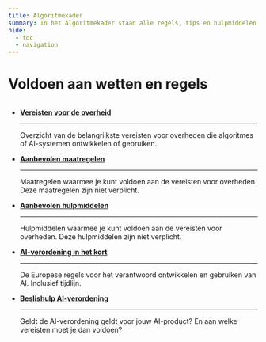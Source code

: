 ```yaml
---
title: Algoritmekader
summary: In het Algoritmekader staan alle regels, tips en hulpmiddelen voor verantwoord gebruik van algoritmes en AI door de overheid.
hide:
  - toc
  - navigation
---
```

# Voldoen aan wetten en regels


<div style="margin-top:32px;" class="grid cards" markdown>

-  [__Vereisten voor de overheid__](vereisten.md)

    ---

    Overzicht van de belangrijkste vereisten voor overheden die algoritmes of AI-systemen ontwikkelen of gebruiken.


-   [__Aanbevolen maatregelen__](maatregelen.md)
    
    ---

    Maatregelen waarmee je kunt voldoen aan de vereisten voor overheden. Deze maatregelen zijn niet verplicht.

-   [__Aanbevolen hulpmiddelen__](hulpmiddelen.md)

    ---

    Hulpmiddelen waarmee je kunt voldoen aan de vereisten voor overheden. Deze hulpmiddelen zijn niet verplicht.

-   [__AI-verordening in het kort__](ai-verordering.md)

    ---

    De Europese regels voor het verantwoord ontwikkelen en gebruiken van AI. Inclusief tijdlijn.

-   [__Beslishulp AI-verordening__](https://ai-act-decisiontree.apps.digilab.network)

    ---

    Geldt de AI-verordening geldt voor jouw AI-product? En aan welke vereisten moet je dan voldoen?


</div>

